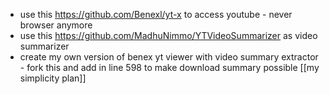 - use this https://github.com/Benexl/yt-x to access youtube - never browser anymore
- use this https://github.com/MadhuNimmo/YTVideoSummarizer as video summarizer
- create my own version of benex yt viewer with video summary extractor - fork this and add in line 598 to make download summary possible
[[my simplicity plan]]
